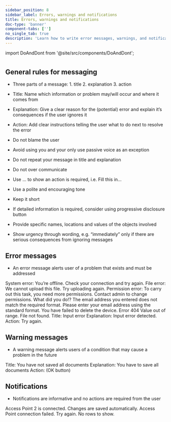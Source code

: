 ```yaml
---
sidebar_position: 8
sidebar_label: Errors, warnings and notifications
title: Errors, warnings and notifications
doc-type: 'banner'
component-tabs: ['']
no_single_tab: true
description: 'Learn how to write error messages, warnings, and notifications that are helpful and user-friendly. This subchapter provides strategies for communicating issues and alerts in a way that guides users towards solutions.'
---
```


import DoAndDont from '@site/src/components/DoAndDont';

#

## General rules for messaging

- Three parts of a message: 1. title 2. explanation 3. action

- Title: Name which information or problem may/will occur and where it comes from

- Explanation: Give a clear reason for the (potential) error and explain it’s consequences if the user ignores it

- Action: Add clear instructions telling the user what to do next to resolve the error

- Do not blame the user

- Avoid using you and your only use passive voice as an exception

- Do not repeat your message in title and explanation

- Do not over communicate

- Use … to show an action is required, i.e. Fill this in…

- Use a polite and encouraging tone

- Keep it short

- If detailed information is required, consider using progressive disclosure button

- Provide specific names, locations and values of the objects involved

- Show urgency through wording, e.g. “immediately” only if there are serious consequences from ignoring messages

## Error messages

- An error message alerts user of a problem that exists and must be addressed

<DoAndDont>
  <DoAndDont.Do>
    <DoAndDont.Item>System error: You’re offline. Check your connection and try again.</DoAndDont.Item>
    <DoAndDont.Item>File error: We cannot upload this file. Try uploading again.</DoAndDont.Item>
    <DoAndDont.Item>Permission error: To carry out this task, you need more permissions. Contact admin to change permissions.</DoAndDont.Item>
  </DoAndDont.Do>
  <DoAndDont.Dont>
    <DoAndDont.Item>What did you do!?</DoAndDont.Item>
    <DoAndDont.Item>The email address you entered does not match the required format. Please enter your email address using the standard format.</DoAndDont.Item>
    <DoAndDont.Item>You have failed to delete the device.</DoAndDont.Item>
    <DoAndDont.Item>Error 404</DoAndDont.Item>
    <DoAndDont.Item>Value out of range.</DoAndDont.Item>
    <DoAndDont.Item>File not found.</DoAndDont.Item>
    <DoAndDont.Item>Title: Input error</DoAndDont.Item>
    <DoAndDont.Item>Explanation: Input error detected.</DoAndDont.Item>
    <DoAndDont.Item>Action: Try again.</DoAndDont.Item>
  </DoAndDont.Dont>
</DoAndDont>

## Warning messages

- A warning message alerts users of a condition that may cause a problem in the future

<DoAndDont>
  <DoAndDont.Do>
    <DoAndDont.Item>Title: You have not saved all documents</DoAndDont.Item>
    <DoAndDont.Item>Explanation: You have to save all documents</DoAndDont.Item>
  </DoAndDont.Do>
<DoAndDont.Item>Action: (OK button)</DoAndDont.Item>
</DoAndDont>

## Notifications

- Notifications are informative and no actions are required from the user

<DoAndDont>
  <DoAndDont.Do>
    <DoAndDont.Item>Access Point 2 is connected.</DoAndDont.Item>
    <DoAndDont.Item>Changes are saved automatically.</DoAndDont.Item>
  </DoAndDont.Do>
  <DoAndDont.Dont>
    <DoAndDont.Item>Access Point connection failed. Try again.</DoAndDont.Item>
    <DoAndDont.Item>No rows to show.</DoAndDont.Item>
  </DoAndDont.Dont>
</DoAndDont>
